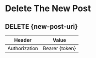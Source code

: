 # Delete The New Post

## DELETE {new-post-uri}

| Header | Value |
| - | - |
| Authorization | Bearer {token} |
